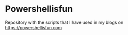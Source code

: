 # Powershellisfun
Repository with the scripts that I have used in my blogs on https://powershellisfun.com
